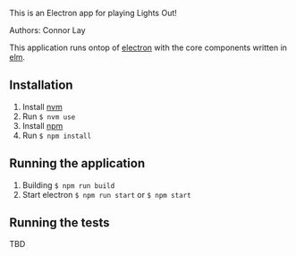 This is an Electron app for playing Lights Out!

Authors:
Connor Lay

This application runs ontop of [electron](http://electron.atom.io/) with the core components written in [elm](http://elm-lang.org/).

## Installation

1. Install [nvm](https://github.com/creationix/nvm)
2. Run `$ nvm use`
3. Install [npm](https://www.npmjs.com/)
4. Run `$ npm install`

## Running the application

1. Building `$ npm run build`
2. Start electron `$ npm run start` or `$ npm start`

## Running the tests

TBD
